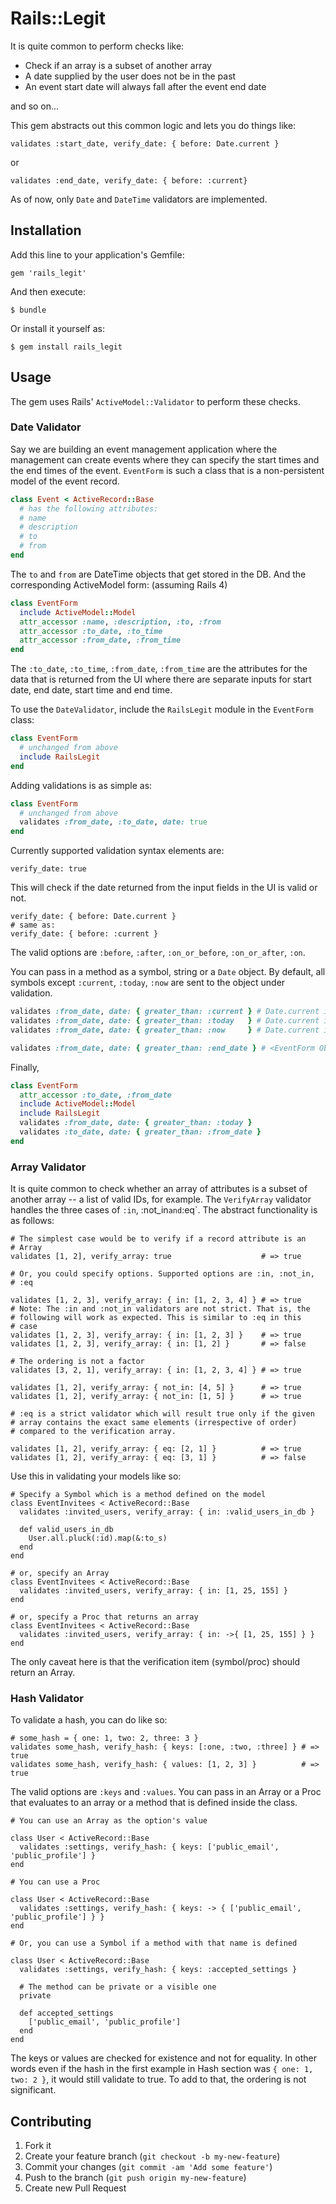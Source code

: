 # Rails::Legit

It is quite common to perform checks like:

* Check if an array is a subset of another array
* A date supplied by the user does not be in the past
* An event start date will always fall after the event end date

and so on...

This gem abstracts out this common logic and lets you do things like:

    validates :start_date, verify_date: { before: Date.current }

or

    validates :end_date, verify_date: { before: :current}

As of now, only `Date` and `DateTime` validators are implemented.

## Installation

Add this line to your application's Gemfile:

    gem 'rails_legit'

And then execute:

    $ bundle

Or install it yourself as:

    $ gem install rails_legit

## Usage

The gem uses Rails' `ActiveModel::Validator` to perform these checks.


### Date Validator

Say we are building an event management application where the management
can create events where they can specify the start times and the end times
of the event. `EventForm` is such a class that is a non-persistent model of
the event record.

```ruby
class Event < ActiveRecord::Base
  # has the following attributes:
  # name
  # description
  # to
  # from
end
```

The `to` and `from` are DateTime objects that get stored in the DB. And the
corresponding ActiveModel form: (assuming Rails 4)

```ruby
class EventForm 
  include ActiveModel::Model
  attr_accessor :name, :description, :to, :from
  attr_accessor :to_date, :to_time
  attr_accessor :from_date, :from_time
end
```

The `:to_date`, `:to_time`, `:from_date`, `:from_time` are the attributes
for the data that is returned from the UI where there are separate inputs
for start date, end date, start time and end time.

To use the `DateValidator`, include the `RailsLegit` module in the
`EventForm` class:

```ruby
class EventForm
  # unchanged from above
  include RailsLegit
end
```

Adding validations is as simple as:

```ruby
class EventForm
  # unchanged from above
  validates :from_date, :to_date, date: true
end
```

Currently supported validation syntax elements are:

    verify_date: true

This will check if the date returned from the input fields in the UI is
valid or not.

    verify_date: { before: Date.current }
    # same as:
    verify_date: { before: :current }

The valid options are `:before`, `:after`, `:on_or_before`, `:on_or_after`, `:on`.

You can pass in a method as a symbol, string or a `Date` object. By default, all symbols except
`:current`, `:today`, `:now` are sent to the object under validation.

```ruby
validates :from_date, date: { greater_than: :current } # Date.current is used
validates :from_date, date: { greater_than: :today   } # Date.current is used 
validates :from_date, date: { greater_than: :now     } # Date.current is used

validates :from_date, date: { greater_than: :end_date } # <EventForm Object>.end_date is used
```

Finally,

```ruby
class EventForm
  attr_accessor :to_date, :from_date
  include ActiveModel::Model
  include RailsLegit
  validates :from_date, date: { greater_than: :today }
  validates :to_date, date: { greater_than: :from_date }
end
```

### Array Validator

It is quite common to check whether an array of attributes is a subset
of another array -- a list of valid IDs, for example. The `VerifyArray`
validator handles the three cases of `:in`, :not_in` and `:eq`. The
abstract functionality is as follows:

    # The simplest case would be to verify if a record attribute is an
    # Array
    validates [1, 2], verify_array: true                    # => true

    # Or, you could specify options. Supported options are :in, :not_in,
    # :eq

    validates [1, 2, 3], verify_array: { in: [1, 2, 3, 4] } # => true
    # Note: The :in and :not_in validators are not strict. That is, the
    # following will work as expected. This is similar to :eq in this
    # case
    validates [1, 2, 3], verify_array: { in: [1, 2, 3] }    # => true
    validates [1, 2, 3], verify_array: { in: [1, 2] }       # => false

    # The ordering is not a factor
    validates [3, 2, 1], verify_array: { in: [1, 2, 3, 4] } # => true

    validates [1, 2], verify_array: { not_in: [4, 5] }      # => true
    validates [1, 2], verify_array: { not_in: [1, 5] }      # => true

    # :eq is a strict validator which will result true only if the given
    # array contains the exact same elements (irrespective of order)
    # compared to the verification array.

    validates [1, 2], verify_array: { eq: [2, 1] }          # => true
    validates [1, 2], verify_array: { eq: [3, 1] }          # => false

Use this in validating your models like so:

    # Specify a Symbol which is a method defined on the model
    class EventInvitees < ActiveRecord::Base
      validates :invited_users, verify_array: { in: :valid_users_in_db }

      def valid_users_in_db
        User.all.pluck(:id).map(&:to_s)
      end
    end

    # or, specify an Array
    class EventInvitees < ActiveRecord::Base
      validates :invited_users, verify_array: { in: [1, 25, 155] }
    end

    # or, specify a Proc that returns an array
    class EventInvitees < ActiveRecord::Base
      validates :invited_users, verify_array: { in: ->{ [1, 25, 155] } }
    end


The only caveat here is that the verification item (symbol/proc) should
return an Array.

### Hash Validator

To validate a hash, you can do like so:

    # some_hash = { one: 1, two: 2, three: 3 }
    validates some_hash, verify_hash: { keys: [:one, :two, :three] } # => true
    validates some_hash, verify_hash: { values: [1, 2, 3] }          # => true

The valid options are `:keys` and `:values`. You can pass in an Array or
a Proc that evaluates to an array or a method that is defined inside the
class.

    # You can use an Array as the option's value

    class User < ActiveRecord::Base
      validates :settings, verify_hash: { keys: ['public_email', 'public_profile'] }
    end

    # You can use a Proc

    class User < ActiveRecord::Base
      validates :settings, verify_hash: { keys: -> { ['public_email', 'public_profile'] } }
    end

    # Or, you can use a Symbol if a method with that name is defined

    class User < ActiveRecord::Base
      validates :settings, verify_hash: { keys: :accepted_settings }

      # The method can be private or a visible one
      private

      def accepted_settings
        ['public_email', 'public_profile']
      end
    end

The keys or values are checked for existence and not for equality. In
other words even if the hash in the first example in Hash section was `{
one: 1, two: 2 }`, it would still validate to true. To add to that, the
ordering is not significant.

## Contributing

1. Fork it
2. Create your feature branch (`git checkout -b my-new-feature`)
3. Commit your changes (`git commit -am 'Add some feature'`)
4. Push to the branch (`git push origin my-new-feature`)
5. Create new Pull Request
